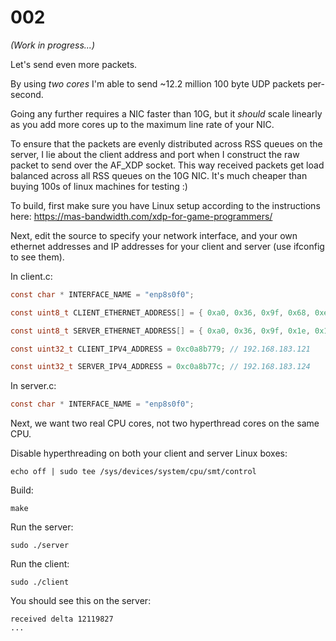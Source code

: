# 002

_(Work in progress...)_

Let's send even more packets.

By using *two cores* I'm able to send ~12.2 million 100 byte UDP packets per-second.

Going any further requires a NIC faster than 10G, but it _should_ scale linearly as you add more cores up to the maximum line rate of your NIC.

To ensure that the packets are evenly distributed across RSS queues on the server, I lie about the client address and port when I construct the raw packet to send over the AF_XDP socket. This way received packets get load balanced across all RSS queues on the 10G NIC. It's much cheaper than buying 100s of linux machines for testing :)

To build, first make sure you have Linux setup according to the instructions here: https://mas-bandwidth.com/xdp-for-game-programmers/

Next, edit the source to specify your network interface, and your own ethernet addresses and IP addresses for your client and server (use ifconfig to see them).

In client.c:

```c
const char * INTERFACE_NAME = "enp8s0f0";

const uint8_t CLIENT_ETHERNET_ADDRESS[] = { 0xa0, 0x36, 0x9f, 0x68, 0xeb, 0x98 };

const uint8_t SERVER_ETHERNET_ADDRESS[] = { 0xa0, 0x36, 0x9f, 0x1e, 0x1a, 0xec };

const uint32_t CLIENT_IPV4_ADDRESS = 0xc0a8b779; // 192.168.183.121

const uint32_t SERVER_IPV4_ADDRESS = 0xc0a8b77c; // 192.168.183.124
```

In server.c:

```c
const char * INTERFACE_NAME = "enp8s0f0";
```

Next, we want two real CPU cores, not two hyperthread cores on the same CPU.

Disable hyperthreading on both your client and server Linux boxes:

```console
echo off | sudo tee /sys/devices/system/cpu/smt/control
```

Build:

`make`

Run the server:

`sudo ./server`

Run the client:

`sudo ./client`

You should see this on the server:

```
received delta 12119827
...
```
